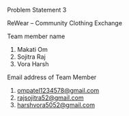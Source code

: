 Problem Statement 3

ReWear – Community Clothing Exchange

Team member name

1) Makati Om
2) Sojitra Raj
3) Vora Harsh

Email address of Team Member 

1) ompatel1234578@gmail.com
2) rajsojitra52@gmail.com
3) harshvora5052@gmail.com
